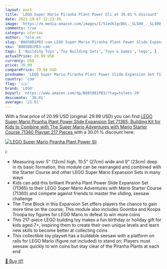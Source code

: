 ```yaml
---
layout: post
title: 'LEGO Super Mario Piranha Plant Power Sli at 30.01 % discount'
date: 2021-10-07 12:23:39
image: 'https://m.media-amazon.com/images/I/51eUk1gcBbL._SL500_._SL400_.jpg'
comments: true
category: ofertas
author: 'tole.es'
slug: 'B0858B1PB3-com LEGO Super Mario Piranha Plant Power Slide Expansion Set...'
sku: 'B0858B1PB3-com'
tags: [ 'Building Toys','Toy Building Sets','Toys & Games','lego', ]
actualPrice: 20.99 USD
currency: USD
price: 20.99
comparePrice: 29.99 USD
prodname: 'LEGO Super Mario Piranha Plant Power Slide Expansion Set 71365; Building Kit for Kids to Combine with The Super Mario Adventures with Mario Starter Course  71360  Playset  217 Pieces '
country: 'com'
flag: '🇺🇸'
brand: 'LEGO'
buyurl: 'https://www.amazon.com/dp/B0858B1PB3/?tag=tolees-20'
descuento: '30.01'
average: '21.61'
---
```


With a final price of 20.99 USD (original: 29.99 USD) you can find [LEGO Super Mario Piranha Plant Power Slide Expansion Set 71365; Building Kit for Kids to Combine with The Super Mario Adventures with Mario Starter Course  71360  Playset  217 Pieces ](https://www.amazon.com/dp/B0858B1PB3/?tag=tolees-20) with a  30.01 % discount here:

[![LEGO Super Mario Piranha Plant Power Sli](https://m.media-amazon.com/images/I/51eUk1gcBbL._SL500_._SL400_.jpg)](https://www.amazon.com/dp/B0858B1PB3/?tag=tolees-20)

ℹ️:

- Measuring over 5” (12cm) high, 10.5” (27cm) wide and 9” (23cm) deep in its basic formation, this module can be rearranged and combined with the Starter Course and other LEGO Super Mario Expansion Sets in many ways
- Kids can add this brilliant Piranha Plant Power Slide Expansion Set (71365) to their LEGO Super Mario Adventures with Mario Starter Course (71360) and compete against friends to master the sliding, seesaw challenge
- The Time Block in this Expansion Set offers players the chance to gain more time on the course; This module also includes Goomba and Koopa Troopa toy figures for LEGO Mario to defeat to win more coins
- This 217-piece LEGO building toy makes a fun birthday or holiday gift for kids aged 7+, inspiring them to create their own unique levels and learn new skills to become better at collecting coins
- This collectible toy playset has a buildable seesaw with a platform on rails for LEGO Mario (figure not included) to stand on; Players must seesaw quickly to win coins but stay clear of the Piranha Plants at each end

[🛒 Buy it!!](https://www.amazon.com/dp/B0858B1PB3/?tag=tolees-20)
